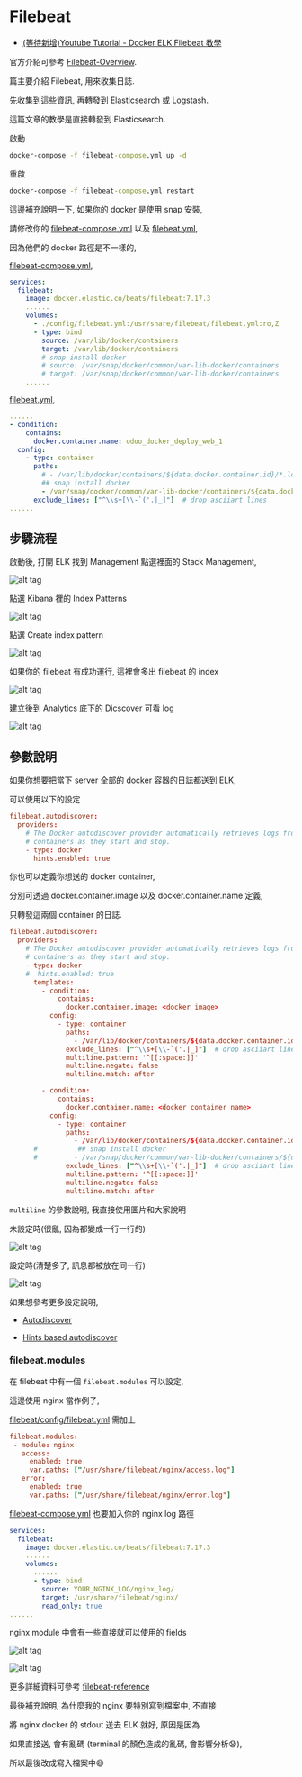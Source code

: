 # Filebeat

* [(等待新增)Youtube Tutorial - Docker ELK Filebeat 教學]()

官方介紹可參考 [Filebeat-Overview](https://www.elastic.co/guide/en/beats/filebeat/current/filebeat-overview.html#filebeat-overview).

篇主要介紹 Filebeat, 用來收集日誌.

先收集到這些資訊, 再轉發到 Elasticsearch 或 Logstash.

這篇文章的教學是直接轉發到 Elasticsearch.

啟動

```cmd
docker-compose -f filebeat-compose.yml up -d
```

重啟

```cmd
docker-compose -f filebeat-compose.yml restart
```

這邊補充說明一下, 如果你的 docker 是使用 snap 安裝,

請修改你的
[filebeat-compose.yml](https://github.com/twtrubiks/docker-elk-tutorial/blob/elk-7.6.0/docker-elk/filebeat/filebeat-compose.yml) 以及 [filebeat.yml](https://github.com/twtrubiks/docker-elk-tutorial/blob/elk-7.6.0/docker-elk/filebeat/config/filebeat.yml),

因為他們的 docker 路徑是不一樣的,

[filebeat-compose.yml](https://github.com/twtrubiks/docker-elk-tutorial/blob/elk-7.6.0/docker-elk/filebeat/filebeat-compose.yml),

```yml
services:
  filebeat:
    image: docker.elastic.co/beats/filebeat:7.17.3
    ......
    volumes:
      - ./config/filebeat.yml:/usr/share/filebeat/filebeat.yml:ro,Z
      - type: bind
        source: /var/lib/docker/containers
        target: /var/lib/docker/containers
        # snap install docker
        # source: /var/snap/docker/common/var-lib-docker/containers
        # target: /var/snap/docker/common/var-lib-docker/containers
    ......
```

[filebeat.yml](https://github.com/twtrubiks/docker-elk-tutorial/blob/elk-7.6.0/docker-elk/filebeat/config/filebeat.yml),

```yml
......
- condition:
    contains:
      docker.container.name: odoo_docker_deploy_web_1
  config:
    - type: container
      paths:
        # - /var/lib/docker/containers/${data.docker.container.id}/*.log
        ## snap install docker
        - /var/snap/docker/common/var-lib-docker/containers/${data.docker.container.id}/*.log
      exclude_lines: ["^\\s+[\\-`('.|_]"]  # drop asciiart lines
......
```

## 步驟流程

啟動後, 打開 ELK 找到 Management 點選裡面的 Stack Management,

![alt tag](https://i.imgur.com/yDRIFdk.png)

點選 Kibana 裡的 Index Patterns

![alt tag](https://i.imgur.com/MIcw9DZ.png)

點選 Create index pattern

![alt tag](https://i.imgur.com/GQc2UE8.png)

如果你的 filebeat 有成功運行, 這裡會多出 filebeat 的 index

![alt tag](https://i.imgur.com/X07vCPp.png)

建立後到 Analytics 底下的 Dicscover 可看 log

![alt tag](https://i.imgur.com/redMyeU.png)

## 參數說明

如果你想要把當下 server 全部的 docker 容器的日誌都送到 ELK,

可以使用以下的設定

```conf
filebeat.autodiscover:
  providers:
    # The Docker autodiscover provider automatically retrieves logs from Docker
    # containers as they start and stop.
    - type: docker
      hints.enabled: true
```

你也可以定義你想送的 docker container,

分別可透過 docker.container.image 以及 docker.container.name 定義,

只轉發這兩個 container 的日誌.

```conf
filebeat.autodiscover:
  providers:
    # The Docker autodiscover provider automatically retrieves logs from Docker
    # containers as they start and stop.
    - type: docker
    #  hints.enabled: true
      templates:
        - condition:
            contains:
              docker.container.image: <docker image>
          config:
            - type: container
              paths:
                - /var/lib/docker/containers/${data.docker.container.id}/*.log
              exclude_lines: ["^\\s+[\\-`('.|_]"]  # drop asciiart lines
              multiline.pattern: '^[[:space:]]'
              multiline.negate: false
              multiline.match: after

        - condition:
            contains:
              docker.container.name: <docker container name>
          config:
            - type: container
              paths:
                - /var/lib/docker/containers/${data.docker.container.id}/*.log
      #          ## snap install docker
      #         - /var/snap/docker/common/var-lib-docker/containers/${data.docker.container.id}/*.log
              exclude_lines: ["^\\s+[\\-`('.|_]"]  # drop asciiart lines
              multiline.pattern: '^[[:space:]]'
              multiline.negate: false
              multiline.match: after

```

`multiline` 的參數說明, 我直接使用圖片和大家說明

未設定時(很亂, 因為都變成一行一行的)

![alt tag](https://i.imgur.com/uwJyy1U.png)

設定時(清楚多了, 訊息都被放在同一行)

![alt tag](https://i.imgur.com/OSdHVJc.png)

如果想參考更多設定說明,

* [Autodiscover](https://www.elastic.co/guide/en/beats/filebeat/current/configuration-autodiscover.html)

* [Hints based autodiscover](https://www.elastic.co/guide/en/beats/filebeat/current/configuration-autodiscover-hints.html#configuration-autodiscover-hints)

### filebeat.modules

在 filebeat 中有一個 `filebeat.modules` 可以設定,

這邊使用 nginx 當作例子,

[filebeat/config/filebeat.yml](https://github.com/twtrubiks/docker-elk-tutorial/blob/elk-7.6.0/docker-elk/filebeat/config/filebeat.yml) 需加上

```conf
filebeat.modules:
 - module: nginx
   access:
     enabled: true
     var.paths: ["/usr/share/filebeat/nginx/access.log"]
   error:
     enabled: true
     var.paths: ["/usr/share/filebeat/nginx/error.log"]
```

[filebeat-compose.yml](https://github.com/twtrubiks/docker-elk-tutorial/blob/elk-7.6.0/docker-elk/filebeat/filebeat-compose.yml) 也要加入你的 nginx log 路徑

```yml
services:
  filebeat:
    image: docker.elastic.co/beats/filebeat:7.17.3
    ......
    volumes:
      ......
      - type: bind
        source: YOUR_NGINX_LOG/nginx_log/
        target: /usr/share/filebeat/nginx/
        read_only: true
......
```

nginx module 中會有一些直接就可以使用的 fields

![alt tag](https://i.imgur.com/OM0NPbA.png)

![alt tag](https://i.imgur.com/72QGR74.png)

更多詳細資料可參考 [filebeat-reference](https://www.elastic.co/guide/en/beats/filebeat/current/filebeat-reference-yml.html)

最後補充說明, 為什麼我的 nginx 要特別寫到檔案中, 不直接

將 nginx docker 的 stdout 送去 ELK 就好, 原因是因為

如果直接送, 會有亂碼 (terminal 的顏色造成的亂碼, 會影響分析:anguished:),

所以最後改成寫入檔案中:smile: